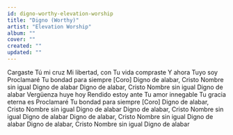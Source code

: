 ```yaml
---
id: digno-worthy-elevation-worship
title: "Digno (Worthy)"
artist: "Elevation Worship"
album: ""
cover: ""
created: ""
updated: ""
---
```


Cargaste Tú mi cruz
Mi libertad, con Tu vida compraste
Y ahora Tuyo soy
Proclamaré Tu bondad para siempre
[Coro]
Digno de alabar, Cristo
Nombre sin igual
Digno de alabar
Digno de alabar, Cristo
Nombre sin igual
Digno de alabar
Vergüenza huye hoy
Rendido estoy ante Tu amor innegable
Tu gracia eterna es
Proclamaré Tu bondad para siempre
[Coro]
Digno de alabar, Cristo
Nombre sin igual
Digno de alabar
Digno de alabar, Cristo
Nombre sin igual
Digno de alabar
Digno de alabar, Cristo
Nombre sin igual
Digno de alabar
Digno de alabar, Cristo
Nombre sin igual
Digno de alabar
